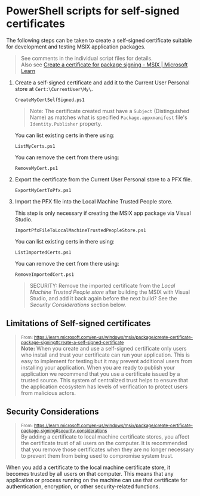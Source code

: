 # PowerShell scripts for self-signed certificates

The following steps can be taken to create a self-signed certificate
suitable for development and testing MSIX application packages.

> See comments in the individual script files for details.<br>
> Also see [Create a certificate for package signing - MSIX | Microsoft Learn](https://learn.microsoft.com/en-us/windows/msix/package/create-certificate-package-signing)

1. Create a self-signed certificate and add it to the Current User Personal store at `Cert:\CurrentUser\My\`.

    ```
    CreateMyCertSelfSigned.ps1
    ```

    > Note: The certificate created must have a `Subject` (Distinguished Name) as matches what is specified `Package.appxmanifest` file's `Identity.Publisher` property.

    You can list existing certs in there using:
    ```
    ListMyCerts.ps1
    ```

    You can remove the cert from there using:
    ```
    RemoveMyCert.ps1
    ```

2. Export the certificate from the Current User Personal store to a PFX file.

    ```
    ExportMyCertToPfx.ps1
    ```

3. Import the PFX file into the Local Machine Trusted People store.

   This step is only necessary if creating the MSIX app package via
   Visual Studio.

    ```
    ImportPfxFileToLocalMachineTrustedPeopleStore.ps1
    ```
    You can list existing certs in there using:
    ```
    ListImportedCerts.ps1
    ```

    You can remove the cert from there using:
    ```
    RemoveImportedCert.ps1
    ```

   > SECURITY: Remove the imported certificate from the
   *Local Machine Trusted People store* after building the MSIX
   with Visual Studio, and add it back again before the next build?
   See the *Security Considerations* section below.


## Limitations of Self-signed certificates

> <sup>From: https://learn.microsoft.com/en-us/windows/msix/package/create-certificate-package-signing#create-a-self-signed-certificate</sup><br>
**Note:** When you create and use a self-signed certificate only users who install and trust your certificate can run your application. This is easy to implement for testing but it may prevent additional users from installing your application. When you are ready to publish your application we recommend that you use a certificate issued by a trusted source. This system of centralized trust helps to ensure that the application ecosystem has levels of verification to protect users from malicious actors.

## Security Considerations

> <sup>From: https://learn.microsoft.com/en-us/windows/msix/package/create-certificate-package-signing#security-considerations</sup><br>
> By adding a certificate to local machine certificate stores, you affect the certificate trust of all users on the computer. It is recommended that you remove those certificates when they are no longer necessary to prevent them from being used to compromise system trust.

When you add a certificate to the local machine certificate store, it becomes trusted by all users on that computer. This means that any application or process running on the machine can use that certificate for authentication, encryption, or other security-related functions.
